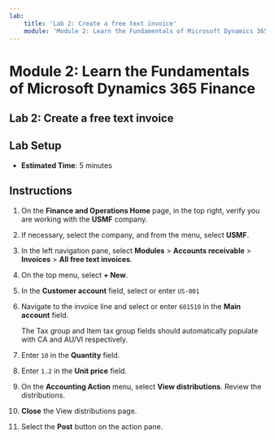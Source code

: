 ```yaml
---
lab:
    title: 'Lab 2: Create a free text invoice'
    module: 'Module 2: Learn the Fundamentals of Microsoft Dynamics 365 Finance'
---
```


# Module 2: Learn the Fundamentals of Microsoft Dynamics 365 Finance

## Lab 2: Create a free text invoice

## Lab Setup

   - **Estimated Time**: 5 minutes

## Instructions

1.  On the **Finance and Operations Home** page, in the top right, verify you are working with the **USMF** company.

2.  If necessary, select the company, and from the menu, select **USMF**.

3.  In the left navigation pane, select **Modules** > **Accounts receivable** > **Invoices** > **All free text invoices**.

4.  On the top menu, select **+ New**.

5.  In the **Customer account** field, select or enter `US-001`

6.  Navigate to the invoice line and select or enter `601510` in the **Main account** field. 

    The Tax group and Item tax group fields should automatically populate with CA and AU/VI respectively. 

7.  Enter `10` in the **Quantity** field. 

8.  Enter `1.2` in the **Unit price** field. 

9.  On the **Accounting Action** menu, select **View distributions**. Review the distributions. 

10. **Close** the View distributions page. 

11. Select the **Post** button on the action pane. 

